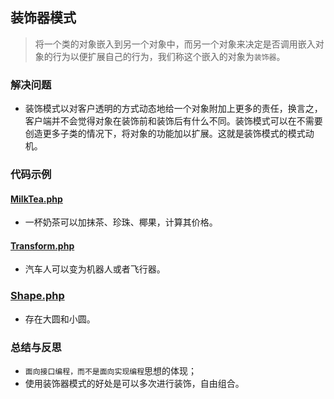 ## 装饰器模式
> 将一个类的对象嵌入到另一个对象中，而另一个对象来决定是否调用嵌入对象的行为以便扩展自己的行为，我们称这个嵌入的对象为`装饰器`。

### 解决问题
* 装饰模式以对客户透明的方式动态地给一个对象附加上更多的责任，换言之，客户端并不会觉得对象在装饰前和装饰后有什么不同。装饰模式可以在不需要创造更多子类的情况下，将对象的功能加以扩展。这就是装饰模式的模式动机。

### 代码示例
#### <a href="https://github.com/hhe0/design-pattern/blob/master/decorator-pattern/MilkTea.php">MilkTea.php</a>
* 一杯奶茶可以加抹茶、珍珠、椰果，计算其价格。

#### <a href="https://github.com/hhe0/design-pattern/blob/master/decorator-pattern/Transform.php">Transform.php</a>
* 汽车人可以变为机器人或者飞行器。

### <a href="https://github.com/hhe0/design-pattern/blob/master/decorator-pattern/Shape.php">Shape.php</a>
* 存在大圆和小圆。

### 总结与反思
* `面向接口编程，而不是面向实现编程`思想的体现；
* 使用装饰器模式的好处是可以多次进行装饰，自由组合。